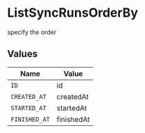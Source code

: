 # ListSyncRunsOrderBy

specify the order


## Values

| Name          | Value         |
| ------------- | ------------- |
| `ID`          | id            |
| `CREATED_AT`  | createdAt     |
| `STARTED_AT`  | startedAt     |
| `FINISHED_AT` | finishedAt    |